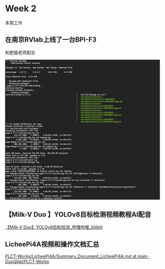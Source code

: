 # Week 2

本周工作

## 在南京RVlab上线了一台BPI-F3

和肥猫老师配合

![](../../../images/BPIF3_3.png)
## 【Milk-V Duo 】YOLOv8目标检测视频教程AI配音

[【Milk-V Duo】YOLOv8目标检测_哔哩哔哩_bilibili](https://www.bilibili.com/video/BV1AWqUYGEaS/?spm_id_from=333.999.0.0&vd_source=417238cd96b1b549d14bcb35a9da3cf0)

## LicheePi4A视频和操作文档汇总

[PLCT-Works/LicheePi4A/Summary_Document_LicheePi4A.md at main · DuoQilai/PLCT-Works](https://github.com/DuoQilai/PLCT-Works/blob/main/LicheePi4A/Summary_Document_LicheePi4A.md)